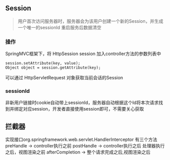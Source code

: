 ## Session
> 用户首次访问服务器时，服务器会为该用户创建一个新的Session，并生成一个唯一的sessionId
> 重启服务后数据清空
### 操作
SpringMVC框架下，将 HttpSession session 加入controller方法的参数列表中
```
session.setAttribute(key, value);
Object object = session.getAttribute(key);
```
可以通过 HttpServletRequest 对象获取当前会话的Session

### sessionId
非新用户链接时cookie自动带上sessionId，服务器自动根据这个Id将本次请求找到并绑定对应session，开发者直接使用session即可，不需要关心获取

## 拦截器
实现接口org.springframework.web.servlet.HandlerInterceptor
有三个方法
preHandle -> controller执行之前
postHandle -> controller执行之后 处理器执行之后，视图渲染之前
afterCompletion -> 整个请求完成之后,视图渲染之后
